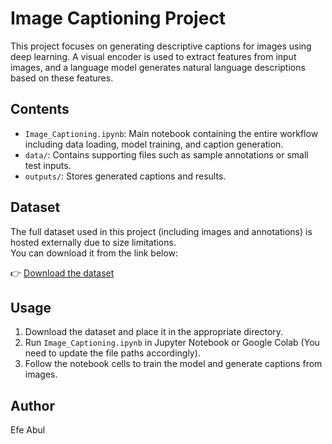 # Image Captioning Project

This project focuses on generating descriptive captions for images using deep learning. A visual encoder is used to extract features from input images, and a language model generates natural language descriptions based on these features.

## Contents

- `Image_Captioning.ipynb`: Main notebook containing the entire workflow including data loading, model training, and caption generation.
- `data/`: Contains supporting files such as sample annotations or small test inputs.
- `outputs/`: Stores generated captions and results.

## Dataset

The full dataset used in this project (including images and annotations) is hosted externally due to size limitations.  
You can download it from the link below:

👉 [Download the dataset](https://drive.google.com/drive/folders/12MrQf0s39WKGB-81ftvZ6x6KgucODXGU?usp=drive_link)

## Usage

1. Download the dataset and place it in the appropriate directory.
2. Run `Image_Captioning.ipynb` in Jupyter Notebook or Google Colab (You need to update the file paths accordingly).
3. Follow the notebook cells to train the model and generate captions from images.

## Author

Efe Abul  
